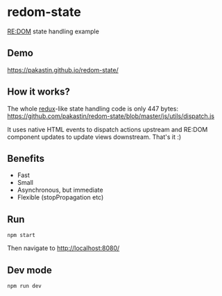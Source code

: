 # redom-state
[RE:DOM](https://redom.js.org) state handling example

## Demo
https://pakastin.github.io/redom-state/

## How it works?
The whole [redux](https://github.com/reactjs/redux)-like state handling code is only 447 bytes:
https://github.com/pakastin/redom-state/blob/master/js/utils/dispatch.js

It uses native HTML events to dispatch actions upstream and RE:DOM component updates to update views downstream. That's it :)

## Benefits
- Fast
- Small
- Asynchronous, but immediate
- Flexible (stopPropagation etc)

## Run
```
npm start
```

Then navigate to [http://localhost:8080/](http://localhost:8080/)

## Dev mode
```
npm run dev
```
